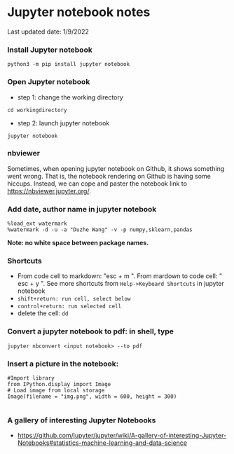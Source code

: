 # Jupyter notebook notes
Last updated date: 1/9/2022


### Install Jupyter notebook

```
python3 -m pip install jupyter notebook
```

### Open Jupyter notebook
  - step 1: change the working directory
  ```
  cd workingdirectory
  ```

  - step 2: launch jupyter notebook
  ```
  jupyter notebook
  ```
### nbviewer
Sometimes, when opening jupyter notebook on Github, it shows something went wrong. That is, the notebook rendering on Github is having some hiccups. Instead, we can cope and paster the notebook link to https://nbviewer.jupyter.org/.   


### Add date, author name in jupyter notebook

```
%load_ext watermark
%watermark -d -u -a "Duzhe Wang" -v -p numpy,sklearn,pandas
```
**Note: no white space between package names.** 


### Shortcuts

- From code cell to markdown: "esc + m ". From mardown to code cell: " esc + y ". See more shortcuts from ```Help->Keyboard Shortcuts``` in jupyter notebook
- ``shift+return: run cell, select below``
- ``control+return: run selected cell``
- delete the cell: ``dd``


### Convert a jupyter notebook to pdf: in shell, type
  ```
  jupyter nbconvert <input notebook> --to pdf
  ```

### Insert a picture in the notebook:

```
#Import library
from IPython.display import Image
# Load image from local storage
Image(filename = "img.png", width = 600, height = 300)


```



### A gallery of interesting Jupyter Notebooks
- https://github.com/jupyter/jupyter/wiki/A-gallery-of-interesting-Jupyter-Notebooks#statistics-machine-learning-and-data-science
